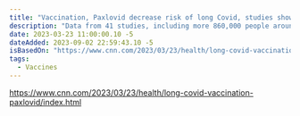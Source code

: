 ```yaml
---
title: "Vaccination, Paxlovid decrease risk of long Covid, studies show"
description: "Data from 41 studies, including more 860,000 people around the world. Of the four studies with vaccination information of nearly 250,000 people, those who had been vaccinated against Covid-19 had almost half the risk of long Covid than people who weren’t vaccinated."
date: 2023-03-23 11:00:00.10 -5
dateAdded: 2023-09-02 22:59:43.10 -5
isBasedOn: "https://www.cnn.com/2023/03/23/health/long-covid-vaccination-paxlovid/index.html"
tags:
  - Vaccines
---
```


https://www.cnn.com/2023/03/23/health/long-covid-vaccination-paxlovid/index.html
